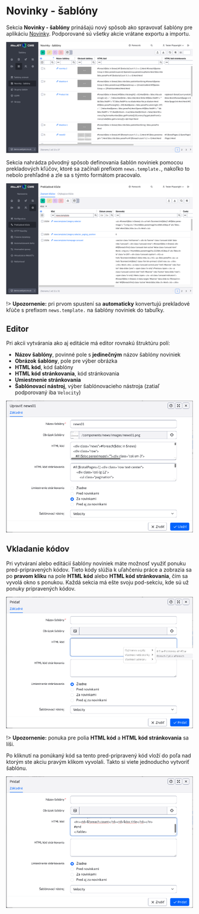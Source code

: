 # Novinky - šablóny

Sekcia **Novinky - šablóny** prinášajú nový spôsob ako spravovať šablóny pre aplikáciu [Novinky](../../redactor/apps/news/README.md). Podporované sú všetky akcie vrátane exportu a importu.

![](news-temps-datatable.png)

Sekcia nahrádza pôvodný spôsob definovania šablón noviniek pomocou prekladových kľúčov, ktoré sa začínali prefixom `news.template.`, nakoľko to nebolo prehľadné a zle sa s týmto formátom pracovalo.

![](news-temps-translation-keys.png)

!> **Upozornenie:** pri prvom spustení sa **automaticky** konvertujú prekladové kľúče s prefixom `news.template.` na šablóny noviniek do tabuľky.

## Editor

Pri akcii vytvárania ako aj editácie má editor rovnakú štruktúru polí:

- **Názov šablóny**, povinné pole s **jedinečným** názov šablóny noviniek
- **Obrázok šablóny**, pole pre výber obrázka
- **HTML kód**, kód šablóny
- **HTML kód stránkovania**, kód stránkovania
- **Umiestnenie stránkovania**
- **Šablónovací nástroj**, výber šablónovacieho nástroja (zatiaľ podporovaný iba `Velocity`)

![](news-temps-editor.png)

## Vkladanie kódov

Pri vytváraní alebo editácií šablóny noviniek máte možnosť využiť ponuku pred-pripravených kódov. Tieto kódy slúžia k uľahčeniu práce a zobrazia sa po **pravom kliku** na pole **HTML kód** alebo **HTML kód stránkovania**, čím sa vyvolá okno s ponukou. Každá sekcia má ešte svoju pod-sekciu, kde sú už ponuky pripravených kódov.

![](news-temps-editor-2.png)

!> **Upozornenie:** ponuka pre polia **HTML kód** a **HTML kód stránkovania** sa líši.

Po kliknutí na ponúkaný kód sa tento pred-pripravený kód vloží do poľa nad ktorým ste akciu pravým klikom vyvolali. Takto si viete jednoducho vytvoriť šablónu.

![](news-temps-editor-3.png)
